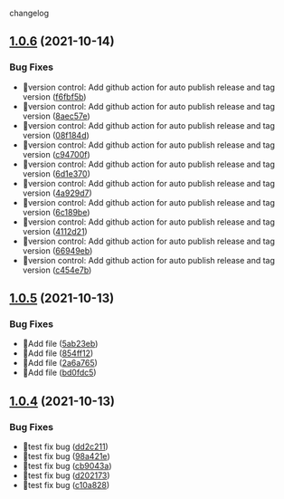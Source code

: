 changelog

## [1.0.6](https://github.com/suyanlong/aligner/compare/v1.0.5...v1.0.6) (2021-10-14)


### Bug Fixes

* 🐛version control: Add github action for auto publish release and tag version ([f6fbf5b](https://github.com/suyanlong/aligner/commit/f6fbf5bc3ad89623ea0459318de8d20da678673f))
* 🐛version control: Add github action for auto publish release and tag version ([8aec57e](https://github.com/suyanlong/aligner/commit/8aec57e392cc6fa0daf6ceec20432b400619bd4f))
* 🐛version control: Add github action for auto publish release and tag version ([08f184d](https://github.com/suyanlong/aligner/commit/08f184d6770fa19dc9960d18ab594bdbb953eb82))
* 🐛version control: Add github action for auto publish release and tag version ([c94700f](https://github.com/suyanlong/aligner/commit/c94700fe5f34cd638025982e40e86be645ce4bd9))
* 🐛version control: Add github action for auto publish release and tag version ([6d1e370](https://github.com/suyanlong/aligner/commit/6d1e37082dec55c896730a9b5820a5195adf97f3))
* 🐛version control: Add github action for auto publish release and tag version ([4a929d7](https://github.com/suyanlong/aligner/commit/4a929d756071932257ba09c0473c1f9bd6e6da0b))
* 🐛version control: Add github action for auto publish release and tag version ([6c189be](https://github.com/suyanlong/aligner/commit/6c189bea90cbd76a42c248f2f145ecb225ee379b))
* 🐛version control: Add github action for auto publish release and tag version ([4112d21](https://github.com/suyanlong/aligner/commit/4112d21f2019383662be3f55b0d88520e7c94af1))
* 🐛version control: Add github action for auto publish release and tag version ([66949eb](https://github.com/suyanlong/aligner/commit/66949eb6903fe289bad085e3e3bff9e6cef75e65))
* 🐛version control: Add github action for auto publish release and tag version ([c454e7b](https://github.com/suyanlong/aligner/commit/c454e7b5b5500f5466598dafe70ac2f84ae07cf4))

## [1.0.5](https://github.com/suyanlong/aligner/compare/v1.0.4...v1.0.5) (2021-10-13)


### Bug Fixes

* 🐛Add file ([5ab23eb](https://github.com/suyanlong/aligner/commit/5ab23eb490505c63274a48178c6bf9359a57a28f))
* 🐛Add file ([854ff12](https://github.com/suyanlong/aligner/commit/854ff123b2ca9aad0d8f46dc7ecb368ae3f8cbd0))
* 🐛Add file ([2a6a765](https://github.com/suyanlong/aligner/commit/2a6a7652683712b0a9f0f2a487646428899130f9))
* 🐛Add file ([bd0fdc5](https://github.com/suyanlong/aligner/commit/bd0fdc510407323dd84b9c58aaf8a31e3d1b0445))

## [1.0.4](https://github.com/suyanlong/aligner/compare/v1.0.3...v1.0.4) (2021-10-13)


### Bug Fixes

* 🐛test fix bug ([dd2c211](https://github.com/suyanlong/aligner/commit/dd2c211b2e2639fbe1d1641facb369e9c3b2469f))
* 🐛test fix bug ([98a421e](https://github.com/suyanlong/aligner/commit/98a421e1ad4465ac2b397977350f8ece250ff765))
* 🐛test fix bug ([cb9043a](https://github.com/suyanlong/aligner/commit/cb9043a4a3835c679934f771b00eb6576b44ade0))
* 🐛test fix bug ([d202173](https://github.com/suyanlong/aligner/commit/d202173781db2fa68ea8c1ff329ea419ee8bf416))
* 🐛test fix bug ([c10a828](https://github.com/suyanlong/aligner/commit/c10a8283456491f8a9e83e4c73d868c6ac237f91))
